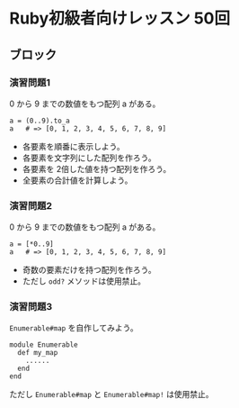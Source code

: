 # Ruby初級者向けレッスン 50回
## ブロック

### 演習問題1
0 から 9 までの数値をもつ配列 a がある。

    a = (0..9).to_a
    a   # => [0, 1, 2, 3, 4, 5, 6, 7, 8, 9]

* 各要素を順番に表示しよう。
* 各要素を文字列にした配列を作ろう。
* 各要素を 2倍した値を持つ配列を作ろう。
* 全要素の合計値を計算しよう。

### 演習問題2
0 から 9 までの数値をもつ配列 a がある。

    a = [*0..9]
    a   # => [0, 1, 2, 3, 4, 5, 6, 7, 8, 9]

* 奇数の要素だけを持つ配列を作ろう。
* ただし `odd?` メソッドは使用禁止。

### 演習問題3
`Enumerable#map` を自作してみよう。

    module Enumerable
      def my_map
        ......
      end
    end

ただし `Enumerable#map` と `Enumerable#map!` は使用禁止。
